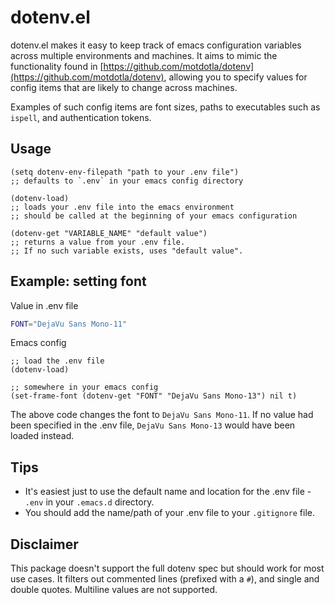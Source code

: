 # dotenv.el

dotenv.el makes it easy to keep track of emacs configuration variables across multiple environments and machines. It aims to mimic the functionality found in [https://github.com/motdotla/dotenv](https://github.com/motdotla/dotenv), allowing you to specify values for config items that are likely to change across machines.

Examples of such config items are font sizes, paths to executables such as `ispell`, and authentication tokens.

## Usage
```elisp
(setq dotenv-env-filepath "path to your .env file")
;; defaults to `.env` in your emacs config directory
```

```elisp
(dotenv-load)
;; loads your .env file into the emacs environment
;; should be called at the beginning of your emacs configuration
```

```elisp
(dotenv-get "VARIABLE_NAME" "default value")
;; returns a value from your .env file.
;; If no such variable exists, uses "default value".
```

## Example: setting font
Value in .env file
```bash
FONT="DejaVu Sans Mono-11"
```

Emacs config
```elisp
;; load the .env file
(dotenv-load)

;; somewhere in your emacs config
(set-frame-font (dotenv-get "FONT" "DejaVu Sans Mono-13") nil t)
```
The above code changes the font to `DejaVu Sans Mono-11`. If no value had been specified in the .env file, `DejaVu Sans Mono-13` would have been loaded instead.

## Tips
* It's easiest just to use the default name and location for the .env file - `.env` in your `.emacs.d` directory.
* You should add the name/path of your .env file to your `.gitignore` file.

## Disclaimer
This package doesn't support the full dotenv spec but should work for most use cases. It filters out commented lines (prefixed with a `#`), and single and double quotes. Multiline values are not supported.
